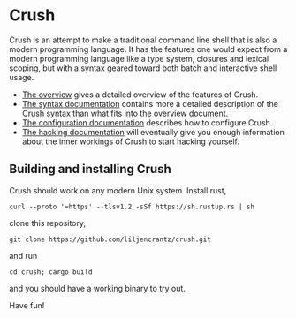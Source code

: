 # Crush

Crush is an attempt to make a traditional command line shell that is also a
modern programming language. It has the features one would expect from a modern
programming language like a type system, closures and lexical scoping, but with
a syntax geared toward both batch and interactive shell usage.

- [The overview](docs/overview.md) gives a detailed overview of the
  features of Crush. 
- [The syntax documentation](docs/overview.md) contains more a detailed description
  of the Crush syntax than what fits into the overview document. 
- [The configuration documentation](docs/config.md) describes how to configure Crush.
- [The hacking documentation](docs/hacking.md) will eventually give you enough
  information about the inner workings of Crush to start hacking yourself.

## Building and installing Crush

Crush should work on any modern Unix system. Install rust,
 
    curl --proto '=https' --tlsv1.2 -sSf https://sh.rustup.rs | sh

clone this repository,

    git clone https://github.com/liljencrantz/crush.git
 
and run

    cd crush; cargo build

and you should have a working binary to try out.

Have fun!
